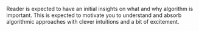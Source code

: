 Reader is expected to have an initial insights on what and why algorithm is important. This is expected to motivate you to understand and absorb algorithmic approaches with clever intuitions and a bit of excitement.
